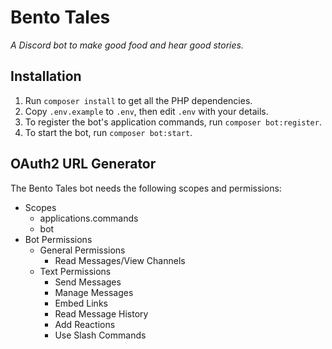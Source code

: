 
# Bento Tales

_A Discord bot to make good food and hear good stories._

## Installation

1. Run `composer install` to get all the PHP dependencies.
2. Copy `.env.example` to `.env`, then edit `.env` with your details.
3. To register the bot's application commands, run `composer bot:register`.
4. To start the bot, run `composer bot:start`.

## OAuth2 URL Generator

The Bento Tales bot needs the following scopes and permissions:

- Scopes
  - applications.commands
  - bot
- Bot Permissions
  - General Permissions
    - Read Messages/View Channels
  - Text Permissions
    - Send Messages
    - Manage Messages
    - Embed Links
    - Read Message History
    - Add Reactions
    - Use Slash Commands
